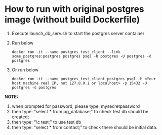 # How to run with original postgres image (without build Dockerfile)

1. Execute launch_db_serv.sh to start the postgres server container

2. Run below

   `docker run -it --name postgres_test_client --link some_postgres:postgres postgres psql -h postgres -U postgres -d postgres`

3. Or run below

   `docker run -it --name postgres_test_client postgres psql -h <Your host machine real IP, not 127.0.0.1 or localhost> -p 15432 -U postgres -d postgres`

**NOTE:**
   1. when prompted for password, please type: mysecretpassword
   2. then type: "select * from pg_database;" to check test db should be created;
   3. then type: "\c test;" to use test db
   4. then type: "select * from contact;" to check there should be initial data.